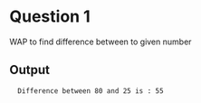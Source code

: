 
# Question 1

WAP to find difference between to given number


## Output

```bash 
  Difference between 80 and 25 is : 55
```
    